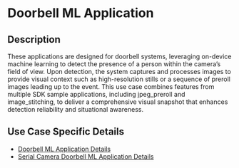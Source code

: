 # Doorbell ML Application

## Description

These applications are designed for doorbell systems, leveraging on-device machine learning to detect the presence of a person within the camera’s field of view. Upon detection, the system captures and processes images to provide visual context such as high-resolution stills or a sequence of preroll images leading up to the event. This use case combines features from multiple SDK sample applications, including jpeg_preroll and image_stitching, to deliver a comprehensive visual snapshot that enhances detection reliability and situational awareness.

## Use Case Specific Details

* [Doorbell ML Application Details](door_bell_readme.md)
* [Serial Camera Doorbell ML Application Details](serial_camera_door_bell_readme.md)